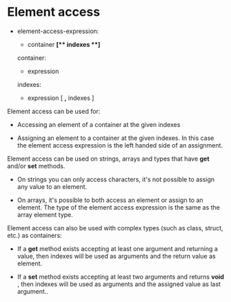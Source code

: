 

Element access
==============

-   element-access-expression:

    -   container **[\*\* indexes \*\*]**

    container:

    -   expression

    indexes:

    -   expression [ **,** indexes ]

Element access can be used for:

-   Accessing an element of a container at the given indexes

-   Assigning an element to a container at the given indexes. In this
    case the element access expression is the left handed side of an
    assignment.

Element access can be used on strings, arrays and types that have
**get** and/or **set** methods.

-   On strings you can only access characters, it's not possible to
    assign any value to an element.

-   On arrays, it's possible to both access an element or assign to an
    element. The type of the element access expression is the same as
    the array element type.

Element access can also be used with complex types (such as class,
struct, etc.) as containers:

-   If a **get** method exists accepting at least one argument and
    returning a value, then indexes will be used as arguments and the
    return value as element.

-   If a **set** method exists accepting at least two arguments and
    returns **void** , then indexes will be used as arguments and the
    assigned value as last argument..

